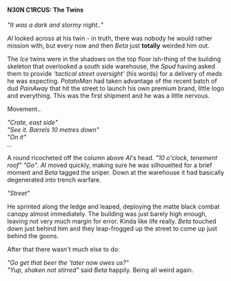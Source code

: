 #### N30N C1RCUS: The Twins  
  
_"It was a dark and stormy night.."_  
  
_Al_ looked across at his twin - in truth, there was nobody he would rather mission with, but every now and then _Beta_ just **totally** weirded him out.  
  
The _Ice_ twins were in the shadows on the top floor ish-thing of the building skeleton that overlooked a south side warehouse, the _Spud_ having asked them to provide _'tactical street oversight'_ (his words) for a delivery of meds he was expecting. _PotatoMan_ had taken advantage of the recent batch of dud _PainAway_ that hit the street to launch his own premium brand, little logo and everything. This was the first shipment and he was a little nervous.  
  
Movement..  

_"Crate, east side"_  
_"See it. Barrels 10 metres down"_  
_"On it"_  
_..._  
  
A round ricocheted off the column above _Al_'s head. _"10 o'clock, tenement roof"_ _"Go"_. _Al_ moved quickly, making sure he was silhouetted for a brief moment and _Beta_ tagged the sniper. Down at the warehouse it had basically degenerated into trench warfare.   
  
_"Street"_  
  
He sprinted along the ledge and leaped, deploying the matte black combat canopy almost immediately. The building was just barely high enough, leaving not very much margin for error. Kinda like life really. _Beta_ touched down just behind him and they leap-frogged up the street to come up just behind the goons.  
  
After that there wasn't much else to do:  
  
_"Go get that beer the 'tater now owes us?"_  
_"Yup, shaken not stirred"_ said _Beta_ happily. Being all weird again.  
